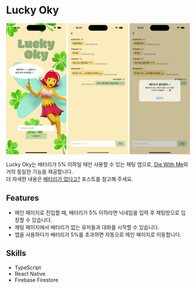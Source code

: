 # Lucky Oky

![](/assets/images/readme_1.png)

Lucky Oky는 배터리가 5% 이하일 때만 사용할 수 있는 채팅 앱으로, [Die With Me](https://diewithme.online/)와 거의 동일한 기능을 제공합니다.  
더 자세한 내용은 [배터리가 없다고?](https://velog.io/@davin/%EB%B0%B0%ED%84%B0%EB%A6%AC%EA%B0%80-%EC%97%86%EB%8B%A4%EA%B3%A0-0jd7tuni) 포스트를 참고해 주세요.

## Features
- 메인 페이지로 진입할 때, 배터리가 5% 이하라면 닉네임을 입력 후 채팅방으로 입장할 수 있습니다.
- 채팅 페이지에서 배터리가 없는 유저들과 대화를 시작할 수 있습니다.
- 앱을 사용하다가 배터리가 5%를 초과하면 자동으로 메인 페이지로 이동합니다.

## Skills
- TypeScript
- React Native
- Firebase Firestore
